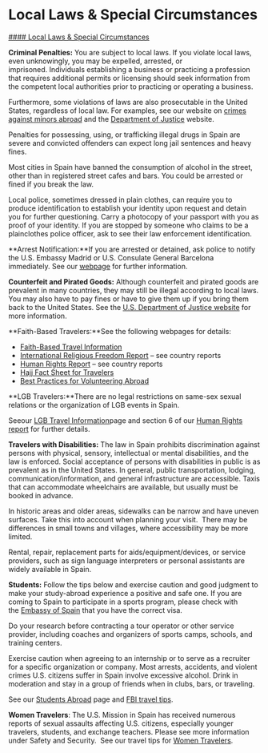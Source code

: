 # Local Laws & Special Circumstances

[#### Local Laws & Special Circumstances](javascript:void(0); "Local Laws & Special Circumstances")

**Criminal Penalties:** You are subject to local laws. If you violate local laws, even unknowingly, you may be expelled, arrested, or imprisoned. Individuals establishing a business or practicing a profession that requires additional permits or licensing should seek information from the competent local authorities prior to practicing or operating a business.

Furthermore, some violations of laws are also prosecutable in the United States, regardless of local law. For examples, see our website on [crimes against minors abroad](http://travel.state.gov/content/passports/en/emergencies/arrest/criminalpenalties.html) and the [Department of Justice](https://travel.state.gov/content/travel/en/international-travel/International-Travel-Country-Information-Pages/Spain.html#ExternalPopup) website.

Penalties for possessing, using, or trafficking illegal drugs in Spain are severe and convicted offenders can expect long jail sentences and heavy fines.

Most cities in Spain have banned the consumption of alcohol in the street, other than in registered street cafes and bars. You could be arrested or fined if you break the law.

Local police, sometimes dressed in plain clothes, can require you to produce identification to establish your identity upon request and detain you for further questioning. Carry a photocopy of your passport with you as proof of your identity. If you are stopped by someone who claims to be a plainclothes police officer, ask to see their law enforcement identification.

**Arrest Notification:**If you are arrested or detained, ask police to notify the U.S. Embassy Madrid or U.S. Consulate General Barcelona immediately. See our [webpage](http://travel.state.gov/content/passports/english/emergencies/arrest.html) for further information.

**Counterfeit and Pirated Goods:** Although counterfeit and pirated goods are prevalent in many countries, they may still be illegal according to local laws. You may also have to pay fines or have to give them up if you bring them back to the United States. See the [U.S. Department of Justice website](https://www.justice.gov/criminal-ccips) for more information.

**Faith-Based Travelers:**See the following webpages for details:

* [Faith-Based Travel Information](https://travel.state.gov/content/passports/en/go/faith-based-travel.html)
* [International Religious Freedom Report](http://www.state.gov/j/drl/irf/rpt/index.htm) – see country reports
* [Human Rights Report](http://www.state.gov/j/drl/rls/hrrpt/) – see country reports
* [Hajj Fact Sheet for Travelers](http://travel.state.gov/content/passports/en/go/Hajj.html)
* [Best Practices for Volunteering Abroad](https://travel.state.gov/content/passports/en/go/volunteer.html)

**LGB Travelers:**There are no legal restrictions on same-sex sexual relations or the organization of LGB events in Spain.

Seeour [LGB Travel Information](http://travel.state.gov/content/passports/english/go/lgbt.html)page and section 6 of our [Human Rights report](http://www.state.gov/j/drl/rls/hrrpt/) for further details.

**Travelers with Disabilities:** The law in Spain prohibits discrimination against persons with physical, sensory, intellectual or mental disabilities, and the law is enforced. Social acceptance of persons with disabilities in public is as prevalent as in the United States. In general, public transportation, lodging, communication/information, and general infrastructure are accessible. Taxis that can accommodate wheelchairs are available, but usually must be booked in advance.

In historic areas and older areas, sidewalks can be narrow and have uneven surfaces. Take this into account when planning your visit.  There may be differences in small towns and villages, where accessibility may be more limited.

Rental, repair, replacement parts for aids/equipment/devices, or service providers, such as sign language interpreters or personal assistants are widely available in Spain.

**Students:** Follow the tips below and exercise caution and good judgment to make your study-abroad experience a positive and safe one. If you are coming to Spain to participate in a sports program, please check with the [Embassy of Spain](https://www.exteriores.gob.es/Embajadas/washington/en/Paginas/index.aspx) that you have the correct visa.

Do your research before contracting a tour operator or other service provider, including coaches and organizers of sports camps, schools, and training centers.

Exercise caution when agreeing to an internship or to serve as a recruiter for a specific organization or company. Most arrests, accidents, and violent crimes U.S. citizens suffer in Spain involve excessive alcohol. Drink in moderation and stay in a group of friends when in clubs, bars, or traveling.

See our [Students Abroad](http://travel.state.gov/content/studentsabroad/en.html) page and [FBI travel tips](https://travel.state.gov/content/travel/en/international-travel/International-Travel-Country-Information-Pages/Spain.html#ExternalPopup).

**Women Travelers**: The U.S. Mission in Spain has received numerous reports of sexual assaults affecting U.S. citizens, especially younger travelers, students, and exchange teachers. Please see more information under Safety and Security.  See our travel tips for [Women Travelers](http://travel.state.gov/content/passports/english/go/Women.html).